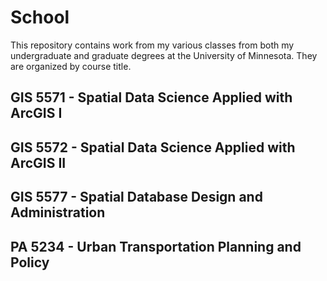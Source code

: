 # School

This repository contains work from my various classes from both my undergraduate and graduate degrees at the University of Minnesota. They are organized by course title.

## GIS 5571 - Spatial Data Science Applied with ArcGIS I
## GIS 5572 - Spatial Data Science Applied with ArcGIS II
## GIS 5577 - Spatial Database Design and Administration 
## PA 5234 - Urban Transportation Planning and Policy
